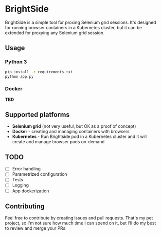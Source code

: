 BrightSide
==========

BrightSide is a simple tool for proxing Selenium grid sessions. It's designed for running browser containers in a Kubernetes cluster, but it can be extended for proxying any Selenium grid session.

## Usage

### Python 3
```bash
pip install -r requirements.txt
python app.py
```

### Docker 
**TBD**

## Supported platforms

- **Selenium grid** (not very useful, but OK as a proof of concept)
- **Docker** - creating and managing containers with browsers
- **Kubernetes** - Run Brightside pod in a Kubernetes cluster and it will create and manage browser pods on-demand

## TODO

- [ ] Error handling
- [ ] Parametrized configuration
- [ ] Tests
- [ ] Logging
- [ ] App dockerization

## Contributing

Feel free to contribute by creating issues and pull requests.
That's my pet project, so I'm not sure how much time I can spend on it, but I'll do my best to review and merge your PRs.

